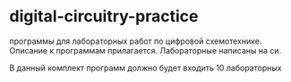 digital-circuitry-practice
==========================

программы для лабораторных работ по цифровой схемотехнике. Описание к программам прилагается. Лабораторные написаны на си.

В данный комплект программ должно будет входить 10 лабораторных
